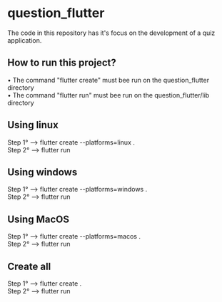 # question_flutter
The code in this repository has it's focus on the development of a quiz application.

## How to run this project?
• The command "flutter create" must bee run on the question_flutter directory
<br/>
• The command "flutter run" must bee run on the question_flutter/lib directory

## Using linux
Step 1° --> flutter create --platforms=linux .
<br/> 
Step 2° --> flutter run

## Using windows
Step 1° --> flutter create --platforms=windows .
<br/> 
Step 2° --> flutter run

## Using MacOS
Step 1° --> flutter create --platforms=macos .
<br/> 
Step 2° --> flutter run

## Create all
Step 1° --> flutter create .
<br/> 
Step 2° --> flutter run